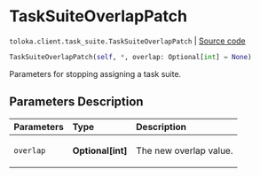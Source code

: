 # TaskSuiteOverlapPatch
`toloka.client.task_suite.TaskSuiteOverlapPatch` | [Source code](https://github.com/Toloka/toloka-kit/blob/v1.2.1/src/client/task_suite.py#L108)

```python
TaskSuiteOverlapPatch(self, *, overlap: Optional[int] = None)
```

Parameters for stopping assigning a task suite.

## Parameters Description

| Parameters | Type | Description |
| :----------| :----| :-----------|
`overlap`|**Optional\[int\]**|<p>The new overlap value.</p>
